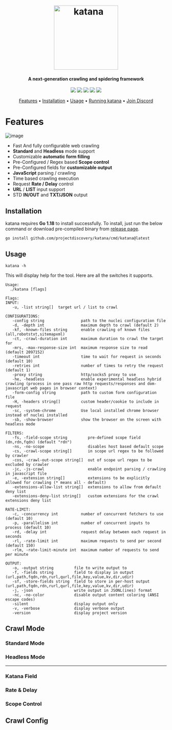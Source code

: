 <h1 align="center">
  <img src="https://user-images.githubusercontent.com/8293321/196779266-421c79d4-643a-4f73-9b54-3da379bbac09.png" alt="katana" width="200px">
  <br>
</h1>

<h4 align="center">A next-generation crawling and spidering framework</h4>

<p align="center">
<a href="https://goreportcard.com/report/github.com/projectdiscovery/katana"><img src="https://goreportcard.com/badge/github.com/projectdiscovery/katana"></a>
<a href="https://github.com/projectdiscovery/katana/issues"><img src="https://img.shields.io/badge/contributions-welcome-brightgreen.svg?style=flat"></a>
<a href="https://github.com/projectdiscovery/katana/releases"><img src="https://img.shields.io/github/release/projectdiscovery/katana"></a>
<a href="https://twitter.com/pdiscoveryio"><img src="https://img.shields.io/twitter/follow/pdiscoveryio.svg?logo=twitter"></a>
<a href="https://discord.gg/projectdiscovery"><img src="https://img.shields.io/discord/695645237418131507.svg?logo=discord"></a>
</p>

<p align="center">
  <a href="#features">Features</a> •
  <a href="#installation">Installation</a> •
  <a href="#usage">Usage</a> •
  <a href="#running-katana">Running katana</a> •
  <a href="https://discord.gg/projectdiscovery">Join Discord</a>
</p>


# Features

![image](https://user-images.githubusercontent.com/8293321/199371558-daba03b6-bf9c-4883-8506-76497c6c3a44.png)

 - Fast And fully configurable web crawling
 - **Standard** and **Headless** mode support
 - Customizable **automatic form filling**
 - Pre-Configured / Regex based **Scope control**
 - Pre-Configured fields for **customizable output**
 - **JavaScript** parsing / crawling
 - Time based crawling execution
 - Request **Rate / Delay** control
 - **URL** / **LIST** input support
 - STD **IN/OUT** and **TXT/JSON** output


## Installation

katana requires **Go 1.18** to install successfully. To install, just run the below command or download pre-compiled binary from [release page](https://github.com/projectdiscovery/katana/releases).

```console
go install github.com/projectdiscovery/katana/cmd/katana@latest
```

## Usage

```console
katana -h
```

This will display help for the tool. Here are all the switches it supports.

```console
Usage:
  ./katana [flags]

Flags:
INPUT:
   -u, -list string[]  target url / list to crawl

CONFIGURATIONS:
   -config string                path to the nuclei configuration file
   -d, -depth int                maximum depth to crawl (default 2)
   -kf, -known-files string      enable crawling of known files (all,robotstxt,sitemapxml)
   -ct, -crawl-duration int      maximum duration to crawl the target for
   -mrs, -max-response-size int  maximum response size to read (default 2097152)
   -timeout int                  time to wait for request in seconds (default 10)
   -retries int                  number of times to retry the request (default 1)
   -proxy string                 http/socks5 proxy to use
   -he, -headless                enable experimental headless hybrid crawling (process in one pass raw http requests/responses and dom-javascript web pages in browser context)
   -form-config string           path to custom form configuration file
   -H, -headers string[]         custom header/cookie to include in request
   -sc, -system-chrome           Use local installed chrome browser instead of nuclei installed
   -sb, -show-browser            show the browser on the screen with headless mode

FILTERS:
   -fs, -field-scope string         pre-defined scope field (dn,rdn,fqdn) (default "rdn")
   -ns, -no-scope                   disables host based default scope
   -cs, -crawl-scope string[]       in scope url regex to be followed by crawler
   -cos, -crawl-out-scope string[]  out of scope url regex to be excluded by crawler
   -jc, -js-crawl                   enable endpoint parsing / crawling in javascript file
   -e, -extension string[]          extensions to be explicitly allowed for crawling (* means all - default)
   -extensions-allow-list string[]  extensions to allow from default deny list
   -extensions-deny-list string[]   custom extensions for the crawl extensions deny list

RATE-LIMIT:
   -c, -concurrency int          number of concurrent fetchers to use (default 10)
   -p, -parallelism int          number of concurrent inputs to process (default 10)
   -rd, -delay int               request delay between each request in seconds
   -rl, -rate-limit int          maximum requests to send per second (default 150)
   -rlm, -rate-limit-minute int  maximum number of requests to send per minute

OUTPUT:
   -o, -output string         file to write output to
   -f, -fields string         field to display in output (url,path,fqdn,rdn,rurl,qurl,file,key,value,kv,dir,udir)
   -sf, -store-fields string  field to store in per-host output (url,path,fqdn,rdn,rurl,qurl,file,key,value,kv,dir,udir)
   -j, -json                  write output in JSONL(ines) format
   -nc, -no-color             disable output content coloring (ANSI escape codes)
   -silent                    display output only
   -v, -verbose               display verbose output
   -version                   display project version
```

## Crawl Mode

### Standard Mode

### Headless Mode

----

### Katana Field

### Rate & Delay

### Scope Control

## Crawl Config